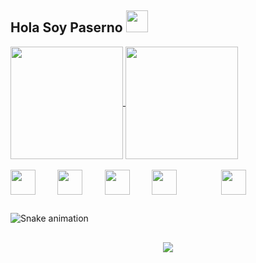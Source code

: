 ## Hola Soy Paserno  <img src="https://raw.githubusercontent.com/iampavangandhi/iampavangandhi/master/gifs/Hi.gif" width="35"/>



<!--![Anurag's GitHub stats](https://github-readme-stats.vercel.app/api?username=paserno&show_icons=true&theme=midnight-purple)-->

<a href="https://github.com/anuraghazra/github-readme-stats">
  <img align="center" height="180em" src="https://github-readme-stats.vercel.app/api?username=paserno&show_icons=true&theme=midnight-purple" />
</a>
<a href="https://github.com/anuraghazra/convoychat">
  <img align="center" height="180em" src="https://github-readme-stats.vercel.app/api/top-langs/?username=paserno&layout=compact&theme=midnight-purple" />
</a>

<div style="display: inline_block"><br>
 <!--<img align="center" alt="Rafa-Discord" src="https://img.shields.io/badge/Discord-7289DA?style=for-the-badge&logo=discord&logoColor=white" /> -->
  <img align="center" height"30" width="40" src="https://cdn.jsdelivr.net/gh/devicons/devicon/icons/nodejs/nodejs-plain.svg" />&nbsp;&nbsp;&nbsp;&nbsp;&nbsp;&nbsp;&nbsp;&nbsp;
  <img align="center" height"30" width="40" src="https://cdn.jsdelivr.net/gh/devicons/devicon/icons/mysql/mysql-original.svg" />&nbsp;&nbsp;&nbsp;&nbsp;&nbsp;&nbsp;&nbsp;&nbsp;
  <img align="center" height"30" width="40" src="https://cdn.jsdelivr.net/gh/devicons/devicon/icons/html5/html5-original-wordmark.svg" />&nbsp;&nbsp;&nbsp;&nbsp;&nbsp;&nbsp;&nbsp;&nbsp;
  <img align="center" height"30" width="40"src="https://cdn.jsdelivr.net/gh/devicons/devicon/icons/css3/css3-original-wordmark.svg" />&nbsp;&nbsp;&nbsp;&nbsp;&nbsp;&nbsp;&nbsp;&nbsp;
  <link align="center" height"30" width="40" rel="stylesheet" href="https://cdn.jsdelivr.net/gh/devicons/devicon@v2.14.0/devicon.min.css">&nbsp;&nbsp;&nbsp;&nbsp;&nbsp;&nbsp;&nbsp;&nbsp;
  <img align="center" height"30" width="40" src="https://cdn.jsdelivr.net/gh/devicons/devicon/icons/react/react-original.svg" />
  </div>

##

![Snake animation](https://github.com/paserno/paserno/blob/output/github-contribution-grid-snake.svg)
<div>
  
 ##
  
 <h3><p align="center">  </p><h3>
 <p align="center"><img align="center" src="https://profile-counter.glitch.me/paserno/count.svg" /></p>
  </div>
<!--
**Paserno/Paserno** is a ✨ _special_ ✨ repository because its `README.md` (this file) appears on your GitHub profile.

Here are some ideas to get you started:

- 🔭 I’m currently working on ...
- 🌱 I’m currently learning ...
- 👯 I’m looking to collaborate on ...
- 🤔 I’m looking for help with ...
- 💬 Ask me about ...
- 📫 How to reach me: ...
- 😄 Pronouns: ...
- ⚡ Fun fact: ...
